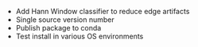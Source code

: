 - Add Hann Window classifier to reduce edge artifacts
- Single source version number
- Publish package to conda
- Test install in various OS environments